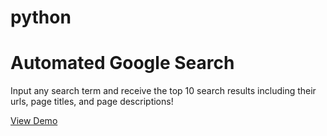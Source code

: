 # python

# Automated Google Search

Input any search term and receive the top 10 search results including their urls, page titles, and page descriptions!

[View Demo]()

